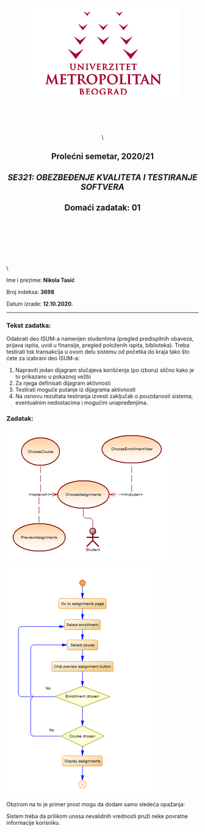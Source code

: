  <div align="center">
 
 ![](../assets/logo.png) 

 </div>

 <div align="center">
 
\
\
\
\
\


## Prolećni semetar, 2020/21
 
## *SE321: OBEZBEĐENJE KVALITETA I TESTIRANJE SOFTVERA*


## Domaći zadatak: 01

</div>

\
\
\
\
\
\
\
\

Ime i prezime: **Nikola Tasić**

Broj indeksa: **3698**

Datum izrade: **12.10.2020.**

---

### Tekst zadatka:

Odabrati deo ISUM-a namenjen studentima (pregled predispitnih obaveza, prijava ispita, uvid u finansije, pregled položenih ispita, biblioteka).  Treba testirati tok transakcija u ovom delu sistemu od početka do kraja tako što ćete za izabrani deo ISUM-a:

1. Napraviti jedan dijagram slučajeva korišćenja (po izboru) slično kako je to
prikazano u pokaznoj vežbi
2. Za njega definisati dijagram aktivnosti
3. Testirati moguće putanje iz dijagrama aktivnosti
4. Na osnovu rezultata testiranja izvesti zaključak o pouzdanosti sistema, eventualnim nedostacima i mogućim unapređenjima.

### Zadatak:

![](./assets/use_case_diagram.PNG)


![](./assets/activity_diagram.PNG)

Obzirom na to je primer prost mogu da dodam samo sledeća opažanja:

Sistem treba da prilikom unosa nevalidnih vrednosti pruži neke povratne informacije korisniku. 

